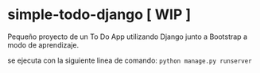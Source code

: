 # simple-todo-django [ WIP ]

Pequeño proyecto de un To Do App utilizando Django junto a Bootstrap a modo de aprendizaje.

se ejecuta con la siguiente linea de comando:  `` python manage.py runserver ``
